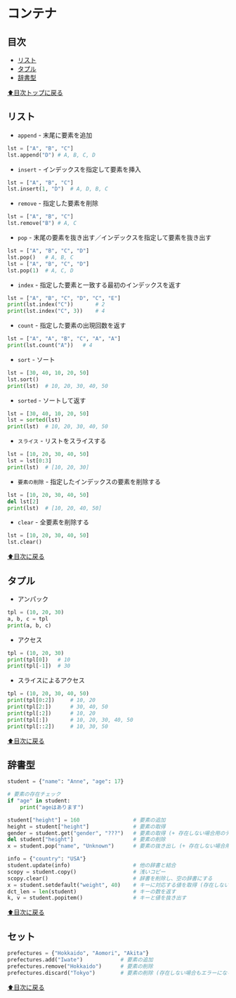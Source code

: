 # コンテナ

## 目次

- [リスト](#リスト)
- [タプル](#タプル)
- [辞書型](#辞書型)

[⬆︎目次トップに戻る](#目次)

## リスト

- `append` - 末尾に要素を追加
```py
lst = ["A", "B", "C"]
lst.append("D") # A, B, C, D
```
- `insert` - インデックスを指定して要素を挿入
```py
lst = ["A", "B", "C"]
lst.insert(1, "D")  # A, D, B, C
```
- `remove` - 指定した要素を削除
```py
lst = ["A", "B", "C"]
lst.remove("B") # A, C
```
- `pop` - 末尾の要素を抜き出す／インデックスを指定して要素を抜き出す
```py
lst = ["A", "B", "C", "D"]
lst.pop()   # A, B, C
lst = ["A", "B", "C", "D"]
lst.pop(1)  # A, C, D
```
- `index` - 指定した要素と一致する最初のインデックスを返す
```py
lst = ["A", "B", "C", "D", "C", "E"]
print(lst.index("C"))       # 2
print(lst.index("C", 3))    # 4
```
- `count` - 指定した要素の出現回数を返す
```py
lst = ["A", "A", "B", "C", "A", "A"]
print(lst.count("A"))   # 4
```
- `sort` - ソート
```py
lst = [30, 40, 10, 20, 50]
lst.sort()
print(lst)  # 10, 20, 30, 40, 50
```
- `sorted` - ソートして返す
```py
lst = [30, 40, 10, 20, 50]
lst = sorted(lst)
print(lst)  # 10, 20, 30, 40, 50
```
- `スライス` - リストをスライスする
```py
lst = [10, 20, 30, 40, 50]
lst = lst[0:3]
print(lst)  # [10, 20, 30]
```
- `要素の削除` - 指定したインデックスの要素を削除する
```py
lst = [10, 20, 30, 40, 50]
del lst[2]
print(lst)  # [10, 20, 40, 50]
```
- `clear` - 全要素を削除する
```py
lst = [10, 20, 30, 40, 50]
lst.clear()
```

[⬆︎目次に戻る](#目次)

## タプル
- アンパック
```py
tpl = (10, 20, 30)
a, b, c = tpl
print(a, b, c)
```
- アクセス
```py
tpl = (10, 20, 30)
print(tpl[0])   # 10
print(tpl[-1])  # 30
```
- スライスによるアクセス
```py
tpl = (10, 20, 30, 40, 50)
print(tpl[0:2])     # 10, 20
print(tpl[2:])      # 30, 40, 50
print(tpl[:2])      # 10, 20
print(tpl[:])       # 10, 20, 30, 40, 50
print(tpl[::2])     # 10, 30, 50
```

[⬆︎目次に戻る](#目次)

## 辞書型

```py
student = {"name": "Anne", "age": 17}

# 要素の存在チェック
if "age" in student:
    print("ageはあります")

student["height"] = 160                 # 要素の追加
height = student["height"]              # 要素の取得
gender = student.get("gender", "???")   # 要素の取得 (+ 存在しない場合用のデフォルト値)
del student["height"]                   # 要素の削除
x = student.pop("name", "Unknown")      # 要素の抜き出し (+ 存在しない場合用のデフォルト値)

info = {"country": "USA"}
student.update(info)                    # 他の辞書と結合
scopy = student.copy()                  # 浅いコピー
scopy.clear()                           # 辞書を削除し、空の辞書にする
x = student.setdefault("weight", 40)    # キーに対応する値を取得 (存在しない場合、デフォルト値を返し辞書に追加)
dct_len = len(student)                  # キーの数を返す
k, v = student.popitem()                # キーと値を抜き出す
```

[⬆︎目次に戻る](#目次)

## セット

```py
prefectures = {"Hokkaido", "Aomori", "Akita"}
prefectures.add("Iwate")            # 要素の追加
prefectures.remove("Hokkaido")      # 要素の削除
prefectures.discard("Tokyo")        # 要素の削除 (存在しない場合もエラーにならない)
```

[⬆︎目次に戻る](#目次)
